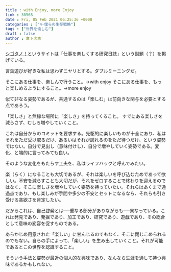 ```yaml
---
title : with Enjoy, more Enjoy
link : 30568
date : Fri, 05 Feb 2021 06:25:36 +0000
categories : ["4-僕らの生存戦略"]
tags : ["世界を愉しむ"]
draft : false
author : 倉下忠憲
---
```


<a href="https://cyblog.jp/">シゴタノ！</a>というサイトは「仕事を楽しくする研究日誌」という副題（？）を掲げている。

言葉遊びが好きな私は思わずニヤリとする。ダブルミーニングだ。

そこにある仕事を、楽しんで行うこと。→with enjoy
そこにある仕事を、もっと楽しめるようにすること。→more enjoy

似て非なる姿勢であるが、共通するのは「楽しむ」は前向きな関与を必要とする点であろう。

「楽しさ」と無縁な場所に「楽しさ」を持ってくること。
すでにある楽しさを減らさず、むしろ増やしていくこと。

これは自分からのコミットを要求する。先駆的に楽しいものが十全にあり、私はそれをただ受け取るだけ、あるいはそれが訪れるのをただ待つだけ、という姿勢ではない。自分で見出し（意味付けし）、自分で増やしていく姿勢である。変化、と端的に言ってみても良い。

そのような変化をもたらす工夫を、私はライフハックと呼んでみたい。

楽（らく）になることも大切であるが、それは楽しいを呼び込むためであって欲しい。不安を減らすことも大切だが、それをゼロすることで終わりを迎えるのではなく、そこに楽しさを増やしていく姿勢を持っていたい。それらはあくまで通過点であり、もし楽しみが手間や多少の不安とセットになるなら、それらも引き受ける貪欲さを肯定したい。

だからこれは、自己啓発とは──重なる部分がありながらも──異なっている。これは発見であり、発掘であり、加工であり、研究であり、遊戯であり、その総合として意味の変容を促すものである。

あらかじめ用意された「楽しい」に甘んじるのでもなく、そこに閉じこめられるのでもない。自らの手によって、「楽しい」を生み出していくこと。それが可能であるとこの世界を認識すること。

そういう手法と姿勢が最近の個人的な興味であり、なんなら生涯を通して持つ興味であるかもしれない。